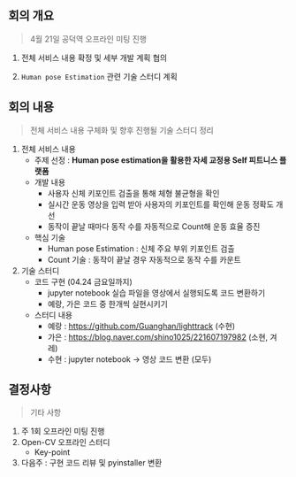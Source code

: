 ## 회의 개요

>4월 21일 공덕역 오프라인 미팅 진행

1. 전체 서비스 내용 확정 및 세부 개발 계획 협의

  2. `Human pose Estimation` 관련 기술 스터디 계획

     

## 회의 내용

>전체 서비스 내용 구체화 및 향후 진행될 기술 스터디 정리

1. 전체 서비스 내용
   - 주제 선정 : **Human pose estimation을 활용한 자세 교정용 Self 피트니스 플랫폼**
   - 개발 내용 
     - 사용자 신체 키포인트 검출을 통해 체형 불균형을 확인
     - 실시간 운동 영상을 입력 받아 사용자의 키포인트를 확인해 운동 정확도 개선
     - 동작이 끝날 때마다 동작 수를 자동적으로 Count해 운동 효율 증진 
   - 핵심 기술
     - Human pose Estimation : 신체 주요 부위 키포인트 검출
     - Count 기술 : 동작이 끝날 경우 자동적으로 동작 수를 카운트
2. 기술 스터디
   - 코드 구현 (04.24 금요일까지)
     - jupyter notebook 실습 파일을 영상에서 실행되도록 코드 변환하기
     - 예랑, 가은 코드 중 한개씩 실현시키기
   - 스터디 내용
     - 예랑 : https://github.com/Guanghan/lighttrack (수현)
     - 가은 : https://blog.naver.com/shino1025/221607197982 (소현, 겨레)
     - 수현 : jupyter notebook -> 영상 코드 변환 (모두)

## 결정사항

>기타 사항

1. 주 1회 오프라인 미팅 진행
2. Open-CV 오프라인 스터디 
   - Key-point
3. 다음주 : 구현 코드 리뷰 및 pyinstaller 변환 



